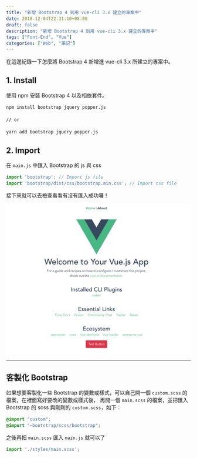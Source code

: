 ```yaml
---
title: "新增 Bootstrap 4 到用 vue-cli 3.x 建立的專案中"
date: 2018-12-04T22:31:10+08:00
draft: false
description: "新增 Bootstrap 4 到用 vue-cli 3.x 建立的專案中"
tags: ["Font-End", "Vue"]
categories: ["Web", "筆記"]
---
```


在這邊紀錄一下怎麼將 Bootstrap 4 新增進 vue-cli 3.x 所建立的專案中。

<!--more-->

## 1. Install

使用 npm 安裝 Bootstrap 4 以及相依套件。

```bash
npm install bootstrap jquery popper.js

// or

yarn add bootstrap jquery popper.js
```

## 2. Import

在 `main.js` 中匯入 Bootstrap 的 js 與 css

```javascript
import 'bootstrap'; // Import js file
import 'bootstrap/dist/css/bootstrap.min.css'; // Import css file
```

接下來就可以去檢查看看有沒有匯入成功囉！

![](/images/2018/vue_cli_bootstrap4_success.png?width=250)

---
## 客製化 Bootstrap

如果想要客製化一些 Bootstrap 的變數或樣式，可以自己開一個 `custom.scss` 的檔案，在裡面寫好要改的變數或樣式後，
再開一個 `main.scss` 的檔案，並把匯入 Bootstrap 的 scss 與剛剛的 `custom.scss`，如下：

```scss
@import "custom";
@import "~bootstrap/scss/bootstrap";
```

之後再把 `main.scss` 匯入 `main.js` 就可以了
```javascript
import './styles/main.scss';
```

